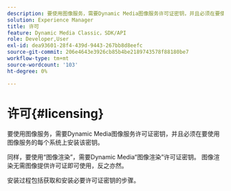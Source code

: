 ```yaml
---
description: 要使用图像服务，需要Dynamic Media图像服务许可证密钥，并且必须在要使用图像服务的每个系统上安装该密钥。
solution: Experience Manager
title: 许可
feature: Dynamic Media Classic，SDK/API
role: Developer,User
exl-id: dea93601-28f4-439d-9443-267bb8d8eefc
source-git-commit: 206e4643e3926cb85b4be2189743578f88180be7
workflow-type: tm+mt
source-wordcount: '103'
ht-degree: 0%

---
```


# 许可{#licensing}

要使用图像服务，需要Dynamic Media图像服务许可证密钥，并且必须在要使用图像服务的每个系统上安装该密钥。

同样，要使用“图像渲染”，需要Dynamic Media“图像渲染”许可证密钥。 图像渲染无需图像提供许可证即可使用，反之亦然。

安装过程包括获取和安装必要许可证密钥的步骤。
